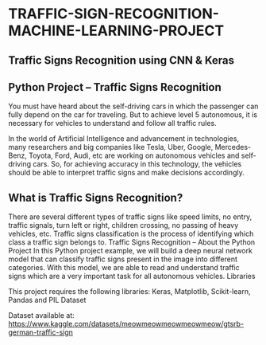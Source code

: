 # TRAFFIC-SIGN-RECOGNITION-MACHINE-LEARNING-PROJECT

## Traffic Signs Recognition using CNN & Keras

## Python Project – Traffic Signs Recognition 
You must have heard about the self-driving cars in which the passenger can fully depend on the car for traveling. But to achieve level 5 autonomous, it is necessary for vehicles to understand and follow all traffic rules.

In the world of Artificial Intelligence and advancement in technologies, many researchers and big companies like Tesla, Uber, Google, Mercedes-Benz, Toyota, Ford, Audi, etc are working on autonomous vehicles and self-driving cars. So, for achieving accuracy in this technology, the vehicles should be able to interpret traffic signs and make decisions accordingly.

## What is Traffic Signs Recognition?
There are several different types of traffic signs like speed limits, no entry, traffic signals, turn left or right, children crossing, no passing of heavy vehicles, etc. Traffic signs classification is the process of identifying which class a traffic sign belongs to.
Traffic Signs Recognition – About the Python Project
In this Python project example, we will build a deep neural network model that can classify traffic signs present in the image into different categories. With this model, we are able to read and understand traffic signs which are a very important task for all autonomous vehicles.
Libraries 

This project requires the following libraries: Keras, Matplotlib, Scikit-learn, Pandas and PIL 
Dataset

Dataset available at: https://www.kaggle.com/datasets/meowmeowmeowmeowmeow/gtsrb-german-traffic-sign
